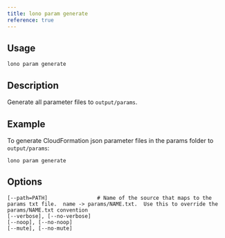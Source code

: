 ```yaml
---
title: lono param generate
reference: true
---
```


## Usage

    lono param generate

## Description

Generate all parameter files to `output/params`.

## Example

To generate CloudFormation json parameter files in the params folder to `output/params`:

    lono param generate


## Options

```
[--path=PATH]                # Name of the source that maps to the params txt file.  name -> params/NAME.txt.  Use this to override the params/NAME.txt convention
[--verbose], [--no-verbose]
[--noop], [--no-noop]
[--mute], [--no-mute]
```
